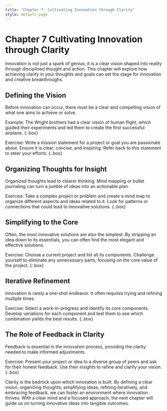 ```yaml
---
title: "Chapter 7: Cultivating Innovation through Clarity"
style: default-page
---
```


# **Chapter 7** Cultivating Innovation through Clarity
Innovation is not just a spark of genius; it is a clear vision shaped into reality through disciplined thought and action. This chapter will explore how achieving clarity in your thoughts and goals can set the stage for innovation and creative breakthroughs.

## **Defining the Vision**

Before innovation can occur, there must be a clear and compelling vision of what one aims to achieve or solve.

Example: The Wright brothers had a clear vision of human flight, which guided their experiments and led them to create the first successful airplane.
{:.box}

Exercise: Write a mission statement for a project or goal you are passionate about. Ensure it is clear, concise, and inspiring. Refer back to this statement to steer your efforts.
{:.box}

## **Organizing Thoughts for Insight**

Organized thoughts lead to clearer thinking. Mind mapping or bullet journaling can turn a jumble of ideas into an actionable plan.

Exercise: Take a complex project or problem and create a mind map to organize different aspects and ideas related to it. Look for patterns or connections that could lead to innovative solutions.
{:.box}

## **Simplifying to the Core**

Often, the most innovative solutions are also the simplest. By stripping an idea down to its essentials, you can often find the most elegant and effective solutions.

Exercise: Choose a current project and list all its components. Challenge yourself to eliminate any unnecessary parts, focusing on the core value of the project.
{:.box}

## **Iterative Refinement**

Innovation is rarely a one-shot endeavor. It often requires trying and refining multiple times.

Exercise: Select a work-in-progress and identify its core components. Develop variations for each component and test them to see which combination yields the best results.
{:.box}

## **The Role of Feedback in Clarity**

Feedback is essential in the innovation process, providing the clarity needed to make informed adjustments.

Exercise: Present your project or idea to a diverse group of peers and ask for their honest feedback. Use their insights to refine and clarify your vision.
{:.box}

Clarity is the bedrock upon which innovation is built. By defining a clear vision, organizing thoughts, simplifying ideas, refining iteratively, and embracing feedback, we can foster an environment where innovation thrives. With a clear mind and a focused approach, the next chapter will guide us on turning innovative ideas into tangible outcomes.
